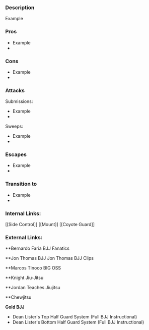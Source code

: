 ### Description
Example

### Pros
- Example
- 
### Cons
- Example
- 

### Attacks

Submissions:
- Example
- 

Sweeps:
- Example
- 

### Escapes
- Example
- 


### Transition to
- Example
- 

### Internal Links:
[[Side Control]]
[[Mount]]
[[Coyote Guard]]


### External Links:
**Bernardo Faria BJJ Fanatics[](https://www.youtube.com/channel/UCtXtqlLdZYZm3060qVExXkA) 

**Jon Thomas BJJ [](https://www.youtube.com/channel/UCBNsOFfO-TZDIpygfz5paaQ)
Jon Thomas BJJ Clips [](https://www.youtube.com/channel/UCG4TX-FaQdT7Z-e3NWx8Wyw)

**Marcos Tinoco BIG OSS[](https://www.youtube.com/channel/UCilIX_yDgcTP3j7zMjJTIvg)

**Knight Jiu-Jitsu[](https://www.youtube.com/channel/UCDaSNu2fM3JL4VdlSwcFtOw)

**Jordan Teaches Jiujitsu [](https://www.youtube.com/channel/UCexKjyhZ5EvBTWyg6U6e5Og)

**Chewjitsu[](https://www.youtube.com/channel/UCGCZBBvu7ZnqHYHuScODbAQ)

**Gold BJJ[]()**
- Dean Lister's Top Half Guard System (Full BJJ Instructional)[](https://www.youtube.com/watch?v=VGPY0Z-mS80)
- Dean Lister's Bottom Half Guard System (Full BJJ Instructional)[](https://www.youtube.com/watch?v=I6MItk9heAk)



